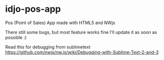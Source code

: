 # idjo-pos-app
Pos (Point of Sales) App made with HTML5 and NWjs

There still some bugs, but most feature works fine
I'll update it as soon as possible :) 

Read this for debugging from sublimetext
https://github.com/nwjs/nw.js/wiki/Debugging-with-Sublime-Text-2-and-3
